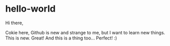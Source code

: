 # hello-world

Hi there,

Cokie here, Github is new and strange to me, but I want to learn new things.
This is new. Great!
And this is a thing too...
Perfect! :)
